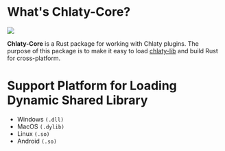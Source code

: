 # What's Chlaty-Core?

<div>
    <a href="https://chlaty.gitbook.io/chlaty-docs">
        <img src="https://img.shields.io/badge/docs-GitBook-blue?style=for-the-badge&color=blue" />
    </a>
</div>

**Chlaty-Core** is a Rust package for working with Chlaty plugins. 
The purpose of this package is to make it easy to load [chlaty-lib](https://github.com/orgs/chlaty/repositories?q=%23chlaty-lib) 
and build Rust for cross-platform.

# Support Platform for Loading Dynamic Shared Library
- Windows `(.dll)`
- MacOS `(.dylib)`
- Linux `(.so)`
- Android `(.so)`
